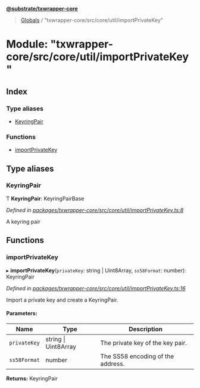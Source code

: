 **[@substrate/txwrapper-core](../README.md)**

> [Globals](../globals.md) / "txwrapper-core/src/core/util/importPrivateKey"

# Module: "txwrapper-core/src/core/util/importPrivateKey"

## Index

### Type aliases

* [KeyringPair](_txwrapper_core_src_core_util_importprivatekey_.md#keyringpair)

### Functions

* [importPrivateKey](_txwrapper_core_src_core_util_importprivatekey_.md#importprivatekey)

## Type aliases

### KeyringPair

Ƭ  **KeyringPair**: KeyringPairBase

*Defined in [packages/txwrapper-core/src/core/util/importPrivateKey.ts:8](https://github.com/paritytech/txwrapper-core/blob/731a943/packages/txwrapper-core/src/core/util/importPrivateKey.ts#L8)*

A keyring pair

## Functions

### importPrivateKey

▸ **importPrivateKey**(`privateKey`: string \| Uint8Array, `ss58Format`: number): KeyringPair

*Defined in [packages/txwrapper-core/src/core/util/importPrivateKey.ts:16](https://github.com/paritytech/txwrapper-core/blob/731a943/packages/txwrapper-core/src/core/util/importPrivateKey.ts#L16)*

Import a private key and create a KeyringPair.

#### Parameters:

Name | Type | Description |
------ | ------ | ------ |
`privateKey` | string \| Uint8Array | The private key of the key pair. |
`ss58Format` | number | The SS58 encoding of the address.  |

**Returns:** KeyringPair
